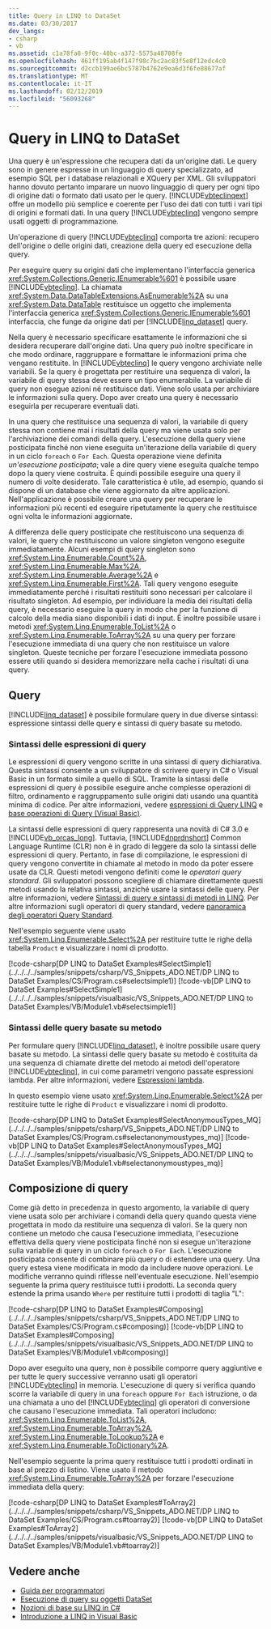 ```yaml
---
title: Query in LINQ to DataSet
ms.date: 03/30/2017
dev_langs:
- csharp
- vb
ms.assetid: c1a78fa8-9f0c-40bc-a372-5575a48708fe
ms.openlocfilehash: 461ff195ab4f147f98c7bc2ac83f5e8f12edc4c0
ms.sourcegitcommit: d2ccb199ae6bc5787b4762e9ea6d3f6fe88677af
ms.translationtype: MT
ms.contentlocale: it-IT
ms.lasthandoff: 02/12/2019
ms.locfileid: "56093268"
---
```

# <a name="queries-in-linq-to-dataset"></a>Query in LINQ to DataSet
Una query è un'espressione che recupera dati da un'origine dati. Le query sono in genere espresse in un linguaggio di query specializzato, ad esempio SQL per i database relazionali e XQuery per XML. Gli sviluppatori hanno dovuto pertanto imparare un nuovo linguaggio di query per ogni tipo di origine dati o formato dati usato per le query. [!INCLUDE[vbteclinqext](../../../../includes/vbteclinqext-md.md)] offre un modello più semplice e coerente per l'uso dei dati con tutti i vari tipi di origini e formati dati. In una query [!INCLUDE[vbteclinq](../../../../includes/vbteclinq-md.md)] vengono sempre usati oggetti di programmazione.  
  
 Un'operazione di query [!INCLUDE[vbteclinq](../../../../includes/vbteclinq-md.md)] comporta tre azioni: recupero dell'origine o delle origini dati, creazione della query ed esecuzione della query.  
  
 Per eseguire query su origini dati che implementano l'interfaccia generica <xref:System.Collections.Generic.IEnumerable%601> è possibile usare [!INCLUDE[vbteclinq](../../../../includes/vbteclinq-md.md)]. La chiamata <xref:System.Data.DataTableExtensions.AsEnumerable%2A> su una <xref:System.Data.DataTable> restituisce un oggetto che implementa l'interfaccia generica <xref:System.Collections.Generic.IEnumerable%601> interfaccia, che funge da origine dati per [!INCLUDE[linq_dataset](../../../../includes/linq-dataset-md.md)] query.  
  
 Nella query è necessario specificare esattamente le informazioni che si desidera recuperare dall'origine dati. Una query può inoltre specificare in che modo ordinare, raggruppare e formattare le informazioni prima che vengano restituite. In [!INCLUDE[vbteclinq](../../../../includes/vbteclinq-md.md)] le query vengono archiviate nelle variabili. Se la query è progettata per restituire una sequenza di valori, la variabile di query stessa deve essere un tipo enumerabile. La variabile di query non esegue azioni né restituisce dati. Viene solo usata per archiviare le informazioni sulla query. Dopo aver creato una query è necessario eseguirla per recuperare eventuali dati.  
  
 In una query che restituisce una sequenza di valori, la variabile di query stessa non contiene mai i risultati della query ma viene usata solo per l'archiviazione dei comandi della query. L'esecuzione della query viene posticipata finché non viene eseguita un'iterazione della variabile di query in un ciclo `foreach` o `For Each`. Questa operazione viene definita *un'esecuzione posticipata*; vale a dire query viene eseguita qualche tempo dopo la query viene costruita. È quindi possibile eseguire una query il numero di volte desiderato. Tale caratteristica è utile, ad esempio, quando si dispone di un database che viene aggiornato da altre applicazioni. Nell'applicazione è possibile creare una query per recuperare le informazioni più recenti ed eseguire ripetutamente la query che restituisce ogni volta le informazioni aggiornate.  
  
 A differenza delle query posticipate che restituiscono una sequenza di valori, le query che restituiscono un valore singleton vengono eseguite immediatamente. Alcuni esempi di query singleton sono <xref:System.Linq.Enumerable.Count%2A>, <xref:System.Linq.Enumerable.Max%2A>, <xref:System.Linq.Enumerable.Average%2A> e <xref:System.Linq.Enumerable.First%2A>. Tali query vengono eseguite immediatamente perché i risultati restituiti sono necessari per calcolare il risultato singleton. Ad esempio, per individuare la media dei risultati della query, è necessario eseguire la query in modo che per la funzione di calcolo della media siano disponibili i dati di input. È inoltre possibile usare i metodi <xref:System.Linq.Enumerable.ToList%2A> o <xref:System.Linq.Enumerable.ToArray%2A> su una query per forzare l'esecuzione immediata di una query che non restituisce un valore singleton. Queste tecniche per forzare l'esecuzione immediata possono essere utili quando si desidera memorizzare nella cache i risultati di una query.
  
## <a name="queries"></a>Query  
 [!INCLUDE[linq_dataset](../../../../includes/linq-dataset-md.md)] è possibile formulare query in due diverse sintassi: espressione sintassi delle query e sintassi di query basate su metodo.  
  
### <a name="query-expression-syntax"></a>Sintassi delle espressioni di query  
 Le espressioni di query vengono scritte in una sintassi di query dichiarativa. Questa sintassi consente a un sviluppatore di scrivere query in C# o Visual Basic in un formato simile a quello di SQL. Tramite la sintassi delle espressioni di query è possibile eseguire anche complesse operazioni di filtro, ordinamento e raggruppamento sulle origini dati usando una quantità minima di codice. Per altre informazioni, vedere [espressioni di Query LINQ](../../../csharp/linq/index.md#query-expression-overview) e [base operazioni di Query (Visual Basic)](../../../visual-basic/programming-guide/concepts/linq/basic-query-operations.md).
  
 La sintassi delle espressioni di query rappresenta una novità di C# 3.0 e [!INCLUDE[vb_orcas_long](../../../../includes/vb-orcas-long-md.md)]. Tuttavia, [!INCLUDE[dnprdnshort](../../../../includes/dnprdnshort-md.md)] Common Language Runtime (CLR) non è in grado di leggere da solo la sintassi delle espressioni di query. Pertanto, in fase di compilazione, le espressioni di query vengono convertite in chiamate al metodo in modo da poter essere usate da CLR. Questi metodi vengono definiti come le *operatori query standard*. Gli sviluppatori possono scegliere di chiamare direttamente questi metodi usando la relativa sintassi, anziché usare la sintassi delle query. Per altre informazioni, vedere [Sintassi di query e sintassi di metodi in LINQ](~/docs/csharp/programming-guide/concepts/linq/query-syntax-and-method-syntax-in-linq.md). Per altre informazioni sugli operatori di query standard, vedere [panoramica degli operatori Query Standard](../../../csharp/programming-guide/concepts/linq/standard-query-operators-overview.md).  
  
 Nell'esempio seguente viene usato <xref:System.Linq.Enumerable.Select%2A> per restituire tutte le righe della tabella `Product` e visualizzare i nomi di prodotto.  
  
 [!code-csharp[DP LINQ to DataSet Examples#SelectSimple1](../../../../samples/snippets/csharp/VS_Snippets_ADO.NET/DP LINQ to DataSet Examples/CS/Program.cs#selectsimple1)]
 [!code-vb[DP LINQ to DataSet Examples#SelectSimple1](../../../../samples/snippets/visualbasic/VS_Snippets_ADO.NET/DP LINQ to DataSet Examples/VB/Module1.vb#selectsimple1)]  
  
### <a name="method-based-query-syntax"></a>Sintassi delle query basate su metodo  
 Per formulare query [!INCLUDE[linq_dataset](../../../../includes/linq-dataset-md.md)], è inoltre possibile usare query basate su metodo. La sintassi delle query basate su metodo è costituita da una sequenza di chiamate dirette del metodo ai metodi dell'operatore [!INCLUDE[vbteclinq](../../../../includes/vbteclinq-md.md)], in cui come parametri vengono passate espressioni lambda. Per altre informazioni, vedere [Espressioni lambda](~/docs/csharp/programming-guide/statements-expressions-operators/lambda-expressions.md).  
  
 In questo esempio viene usato <xref:System.Linq.Enumerable.Select%2A> per restituire tutte le righe di `Product` e visualizzare i nomi di prodotto.  
  
 [!code-csharp[DP LINQ to DataSet Examples#SelectAnonymousTypes_MQ](../../../../samples/snippets/csharp/VS_Snippets_ADO.NET/DP LINQ to DataSet Examples/CS/Program.cs#selectanonymoustypes_mq)]
 [!code-vb[DP LINQ to DataSet Examples#SelectAnonymousTypes_MQ](../../../../samples/snippets/visualbasic/VS_Snippets_ADO.NET/DP LINQ to DataSet Examples/VB/Module1.vb#selectanonymoustypes_mq)]  
  
## <a name="composing-queries"></a>Composizione di query  
 Come già detto in precedenza in questo argomento, la variabile di query viene usata solo per archiviare i comandi della query quando questa viene progettata in modo da restituire una sequenza di valori. Se la query non contiene un metodo che causa l'esecuzione immediata, l'esecuzione effettiva della query viene posticipata finché non si esegue un'iterazione sulla variabile di query in un ciclo `foreach` o `For Each`. L'esecuzione posticipata consente di combinare più query o di estendere una query. Una query estesa viene modificata in modo da includere nuove operazioni. Le modifiche verranno quindi riflesse nell'eventuale esecuzione. Nell'esempio seguente la prima query restituisce tutti i prodotti. La seconda query estende la prima usando `Where` per restituire tutti i prodotti di taglia "L":  
  
 [!code-csharp[DP LINQ to DataSet Examples#Composing](../../../../samples/snippets/csharp/VS_Snippets_ADO.NET/DP LINQ to DataSet Examples/CS/Program.cs#composing)]
 [!code-vb[DP LINQ to DataSet Examples#Composing](../../../../samples/snippets/visualbasic/VS_Snippets_ADO.NET/DP LINQ to DataSet Examples/VB/Module1.vb#composing)]  
  
 Dopo aver eseguito una query, non è possibile comporre query aggiuntive e per tutte le query successive verranno usati gli operatori [!INCLUDE[vbteclinq](../../../../includes/vbteclinq-md.md)] in memoria. L'esecuzione di query si verifica quando scorre la variabile di query in una `foreach` oppure `For Each` istruzione, o da una chiamata a uno del [!INCLUDE[vbteclinq](../../../../includes/vbteclinq-md.md)] gli operatori di conversione che causano l'esecuzione immediata. Tali operatori includono: <xref:System.Linq.Enumerable.ToList%2A>, <xref:System.Linq.Enumerable.ToArray%2A>, <xref:System.Linq.Enumerable.ToLookup%2A> e <xref:System.Linq.Enumerable.ToDictionary%2A>.  
  
 Nell'esempio seguente la prima query restituisce tutti i prodotti ordinati in base al prezzo di listino. Viene usato il metodo <xref:System.Linq.Enumerable.ToArray%2A> per forzare l'esecuzione immediata della query:  
  
 [!code-csharp[DP LINQ to DataSet Examples#ToArray2](../../../../samples/snippets/csharp/VS_Snippets_ADO.NET/DP LINQ to DataSet Examples/CS/Program.cs#toarray2)]
 [!code-vb[DP LINQ to DataSet Examples#ToArray2](../../../../samples/snippets/visualbasic/VS_Snippets_ADO.NET/DP LINQ to DataSet Examples/VB/Module1.vb#toarray2)]  
  
## <a name="see-also"></a>Vedere anche
- [Guida per programmatori](../../../../docs/framework/data/adonet/programming-guide-linq-to-dataset.md)
- [Esecuzione di query su oggetti DataSet](../../../../docs/framework/data/adonet/querying-datasets-linq-to-dataset.md)
- [Nozioni di base su LINQ in C#](~/docs/csharp/programming-guide/concepts/linq/getting-started-with-linq.md)
- [Introduzione a LINQ in Visual Basic](~/docs/visual-basic/programming-guide/concepts/linq/getting-started-with-linq.md)
